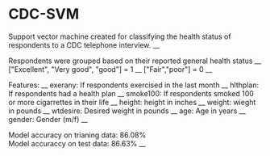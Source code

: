 # CDC-SVM
Support vector machine created for classifying the health status of respondents to a CDC telephone interview. __

Respondents were grouped based on their reported general health status __
  ["Excellent", "Very good", "good"] = 1 __
  ["Fair","poor"] = 0 __

Features: __
  exerany: If respondents exercised in the last month __
  hlthplan: If respondents had a health plan __
  smoke100: If respondents smoked 100 or more cigarrettes in their life __
  height: height in inches __
  weight: wieght in pounds __
  wtdesire: Desired weight in pounds __
  age: Age in years __
  gender: Gender (m/f) __
  
  Model accuracy on trianing data: 86.08%  
  Model accuraccy on test data: 86.63% __
